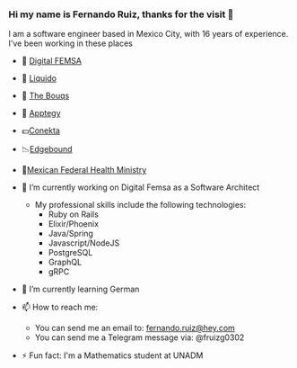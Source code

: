 ### Hi my name is Fernando Ruiz, thanks for the visit 👋

I am a software engineer based in Mexico City, with 16 years of experience. I've been working in these places

- 🏪 [Digital FEMSA](https://www.femsa.com/es/unidades-de-negocio/digital-femsa/)

- 🌊 [Liquido](https://www.liquido.com)

- 💐 [The Bouqs](https://bouqs.com)

- 🚌 [Apptegy](https://apptegy.com/)

- 💵[Conekta](https://conekta.com/)

- 📉[Edgebound](https://conekta.com/)

- 🏥[Mexican Federal Health Ministry](https://www.gob.mx/salud)

- 🔭 I’m currently working on Digital Femsa as a Software Architect
  - My professional skills include the following technologies: 
    - Ruby on Rails
    - Elixir/Phoenix
    - Java/Spring
    - Javascript/NodeJS
    - PostgreSQL
    - GraphQL
    - gRPC
- 🌱 I’m currently learning German
- 📫 How to reach me:
  - You can send me an email to: fernando.ruiz@hey.com
  - You can send me a Telegram message via: @fruizg0302
- ⚡ Fun fact: I'm a Mathematics student at UNADM


